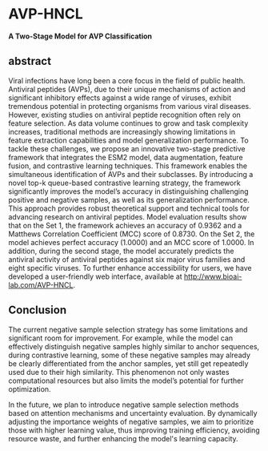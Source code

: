 # AVP-HNCL

**A Two-Stage Model for AVP Classification**

## abstract
Viral infections have long been a core focus in the field of public health. Antiviral peptides (AVPs), due to their unique mechanisms of action and significant inhibitory effects against a wide range of viruses, exhibit tremendous potential in protecting organisms from various viral diseases. However, existing studies on antiviral peptide recognition often rely on feature selection. As data volume continues to grow and task complexity increases, traditional methods are increasingly showing limitations in feature extraction capabilities and model generalization performance. To tackle these challenges, we propose an innovative two-stage predictive framework that integrates the ESM2 model, data augmentation, feature fusion, and contrastive learning techniques. This framework enables the simultaneous identification of AVPs and their subclasses. By introducing a novel top-k queue-based contrastive learning strategy, the framework significantly improves the model’s accuracy in distinguishing challenging positive and negative samples, as well as its generalization performance. This approach provides robust theoretical support and technical tools for advancing research on antiviral peptides. Model evaluation results show that on the Set 1, the framework achieves an accuracy of 0.9362 and a Matthews Correlation Coefficient (MCC) score of 0.8730. On the Set 2, the model achieves perfect accuracy (1.0000) and an MCC score of 1.0000. In addition, during the second stage, the model accurately predicts the antiviral activity of antiviral peptides against six major virus families and eight specific viruses. To further enhance accessibility for users, we have developed a user-friendly web interface, available at http://www.bioai-lab.com/AVP-HNCL.

## Conclusion

The current negative sample selection strategy has some limitations and significant room for improvement. For example, while the model can effectively distinguish negative samples highly similar to anchor sequences, during contrastive learning, some of these negative samples may already be clearly differentiated from the anchor samples, yet still get repeatedly used due to their high similarity. This phenomenon not only wastes computational resources but also limits the model’s potential for further optimization.

In the future, we plan to introduce negative sample selection methods based on attention mechanisms and uncertainty evaluation. By dynamically adjusting the importance weights of negative samples, we aim to prioritize those with higher learning value, thus improving training efficiency, avoiding resource waste, and further enhancing the model's learning capacity.





